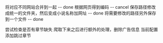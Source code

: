 将对应不同网站合并到一起 -- done
根据网页得到编码 -- cancel
保存路径修改成统一的文件夹，然后变成小说名称加网址 -- done
将需要修改的路径另外保存到一个文件 -- done


尝试检查是否有章节缺失
爬取下来之后进行额外的处理，删除广告信息
当前配置添加跳过章节